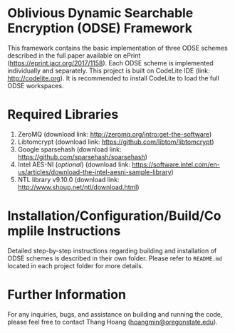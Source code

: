 # Oblivious Dynamic Searchable Encryption (ODSE) Framework

This framework contains the basic implementation of three ODSE schemes described in the full paper available on ePrint (https://eprint.iacr.org/2017/1158). Each ODSE scheme is implemented individually and separately. This project is built on CodeLite IDE (link: http://codelite.org). It is recommended to install CodeLite to load the full ODSE workspaces. 


# Required Libraries

1. ZeroMQ (download link: http://zeromq.org/intro:get-the-software)
2. Libtomcrypt (download link: https://github.com/libtom/libtomcrypt)
3. Google sparsehash (download link: https://github.com/sparsehash/sparsehash)
4. Intel AES-NI (*optional*) (download link: https://software.intel.com/en-us/articles/download-the-intel-aesni-sample-library)
5. NTL library v9.10.0  (download link: http://www.shoup.net/ntl/download.html) 

# Installation/Configuration/Build/Complile Instructions

Detailed step-by-step instructions regarding building and installation of ODSE schemes is described in their own folder. Please refer to ``README.md`` located in each project folder for more details.

# Further Information
For any inquiries, bugs, and assistance on building and running the code, please feel free to contact Thang Hoang (hoangmin@oregonstate.edu).
